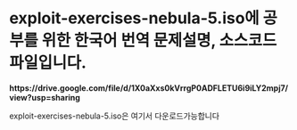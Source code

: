 <h1>exploit-exercises-nebula-5.iso에 공부를 위한 한국어 번역 문제설명, 소스코드 파일입니다.</h1>
<div>
  <p>
<b>https://drive.google.com/file/d/1X0aXxs0kVrrgP0ADFLETU6i9iLY2mpj7/view?usp=sharing</b> 
  </p>
  exploit-exercises-nebula-5.iso은 여기서 다운로드가능합니다
</div>

